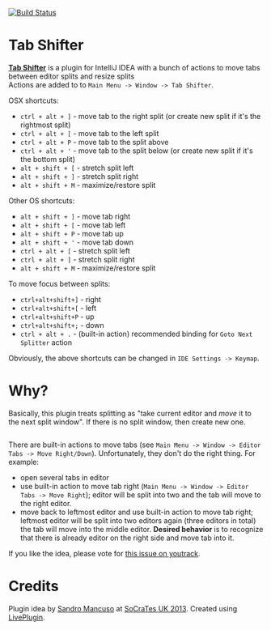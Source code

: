 [![Build Status](https://travis-ci.org/dkandalov/tab-shifter.svg?branch=master)](https://travis-ci.org/dkandalov/tab-shifter)

Tab Shifter
====
[**Tab Shifter**](http://plugins.jetbrains.com/plugin/7475) is a plugin for IntelliJ IDEA 
with a bunch of actions to move tabs between editor splits and resize splits
<br/>
Actions are added to to ``Main Menu -> Window -> Tab Shifter``.

OSX shortcuts:
 - ``ctrl + alt + ]`` - move tab to the right split (or create new split if it's the rightmost split)
 - ``ctrl + alt + [`` - move tab to the left split
 - ``ctrl + alt + P`` - move tab to the split above
 - ``ctrl + alt + '`` - move tab to the split below (or create new split if it's the bottom split)
 - ``alt + shift + [`` - stretch split left
 - ``alt + shift + ]`` - stretch split right
 - ``alt + shift + M`` - maximize/restore split

Other OS shortcuts:
 - ``alt + shift + ]`` - move tab right
 - ``alt + shift + [`` - move tab left
 - ``alt + shift + P`` - move tab up
 - ``alt + shift + '`` - move tab down
 - ``ctrl + alt + [`` - stretch split left
 - ``ctrl + alt + ]`` - stretch split right
 - ``alt + shift + M`` - maximize/restore split

To move focus between splits:
 - ``ctrl+alt+shift+]`` - right
 - ``ctrl+alt+shift+[`` - left
 - ``ctrl+alt+shift+P`` - up
 - ``ctrl+alt+shift+;`` - down
 - ``ctrl + alt + .`` - (built-in action) recommended binding for ``Goto Next Splitter`` action

Obviously, the above shortcuts can be changed in ``IDE Settings -> Keymap``.


Why?
====
Basically, this plugin treats splitting as "take current editor and *move* it to the next split window".
If there is no split window, then create new one.

<img src="https://raw.githubusercontent.com/dkandalov/tab-shift/master/tab-shifter.gif" alt="" title="" align="center"/>

There are built-in actions to move tabs (see ``Main Menu -> Window -> Editor Tabs -> Move Right/Down``).
Unfortunately, they don't do the right thing. For example:
 - open several tabs in editor
 - use built-in action to move tab right (``Main Menu -> Window -> Editor Tabs -> Move Right``);
   editor will be split into two and the tab will move to the right editor.
 - move back to leftmost editor and use built-in action to move tab right;
   leftmost editor will be split into two editors again (three editors in total) 
   the tab will move into the middle editor. 
   **Desired behavior** is to recognize that there is already editor on the right side and move tab into it. 

If you like the idea, please vote for [this issue on youtrack](https://youtrack.jetbrains.com/issue/IDEA-68692).


Credits
====
Plugin idea by [Sandro Mancuso](https://twitter.com/sandromancuso) at [SoCraTes UK 2013](http://socratesuk.org).
Created using [LivePlugin](https://github.com/dkandalov/live-plugin).